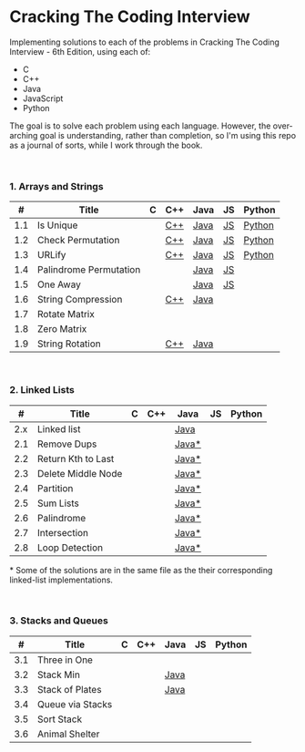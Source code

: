 # Cracking The Coding Interview
Implementing solutions to each of the problems in Cracking The Coding Interview - 6th Edition, using each of:
- C
- C++
- Java
- JavaScript
- Python

The goal is to solve each problem using each language. However, the over-arching goal is understanding, rather than completion, so I'm using this repo as a journal of sorts, while I work through the book. 

<br>

### 1. Arrays and Strings

| #  	| Title | C   | C++ | Java  | JS  | Python
|---  |---  |---  |---  |---  |---  |---  
|1.1	|Is Unique	|	  |	[C++](1_arrays_and_strings/src/is_unique/isUnique.cpp)  |	[Java](1_arrays_and_strings/src/is_unique/IsUnique.java)  | [JS](1_arrays_and_strings/src/is_unique/isUnique.js)  |  [Python](1_arrays_and_strings/src/is_unique/is_unique.py)
|1.2	| Check Permutation	| 	| [C++](1_arrays_and_strings/src/check_permutation/checkPermutation.cpp)	| [Java](1_arrays_and_strings/src/check_permutation/CheckPermutation.java)	| [JS](1_arrays_and_strings/src/check_permutation/checkPermutation.js)  |  [Python](1_arrays_and_strings/src/check_permutation/check_permutation.py)
|1.3	|	URLify |	| [C++](1_arrays_and_strings/src/urlify/urlify.cpp)	|	[Java](1_arrays_and_strings/src/urlify/Urlify.java)  | [JS](1_arrays_and_strings/src/urlify/urlify.js) |  [Python](1_arrays_and_strings/src/urlify/urlify.py)
|1.4  | Palindrome Permutation  |   |   | [Java](1_arrays_and_strings/src/palindrome_permutation/PalindromePermutation.java)  | [JS](1_arrays_and_strings/src/palindrome_permutation/palindromePermutation.js)  |
|1.5  | One Away  |   |   | [Java](1_arrays_and_strings/src/one_away/OneAway.java)  | [JS](1_arrays_and_strings/src/one_away/oneAway.js)  |
|1.6	|	String Compression |	| [C++](1_arrays_and_strings/src/string_compression/stringCompression.cpp)	 |	[Java](1_arrays_and_strings/src/string_compression/StringCompression.java)  |    |  
|1.7	| Rotate Matrix	|	  |	  |	  |   |  
|1.8	|	Zero Matrix |	  |	  |	  |   |  
|1.9	|	String Rotation |	  |	[C++](1_arrays_and_strings/src/string_rotation/stringRotation.cpp)  |	[Java](1_arrays_and_strings/src/string_rotation/StringRotation.java)  |  |  

<br>

### 2. Linked Lists

| #  	| Title | C   | C++ | Java  | JS  | Python
|---  |---  |---  |---  |---  |---  |---  
|2.x  | Linked list |  |   | [Java](2_linked_lists/src/java/SinglyLinkedList.java)  |   | 
|2.1	|	Remove Dups  |	  |	  | [Java*](2_linked_lists/src/java/SinglyLinkedList.java)  |   |  
|2.2	| Return Kth to Last  | 	|	  | [Java*](2_linked_lists/src/java/SinglyLinkedList.java)  |   |
|2.3	| Delete Middle Node	| 	|   | [Java*](2_linked_lists/src/java/SinglyLinkedList.java)	|   |  
|2.4	|	Partition |	  | 	|	[Java*](2_linked_lists/src/java/SinglyLinkedList.java)  |   |  
|2.5	|	Sum Lists |	  |   |	[Java*](2_linked_lists/src/java/SinglyLinkedList.java)  |   |  
|2.6	| Palindrome  |	  |	  |	[Java*](2_linked_lists/src/java/SinglyLinkedList.java)  |   |  
|2.7	|	Intersection |	  |	  |	[Java*](2_linked_lists/src/java/SinglyLinkedList.java)  |   |  
|2.8	|	Loop Detection |	  |	  |	[Java*](2_linked_lists/src/java/SinglyLinkedList.java)  |   |  

\* Some of the solutions are in the same file as the their corresponding linked-list implementations.

<br>

### 3. Stacks and Queues

| #  	| Title | C   | C++ | Java  | JS  | Python
|---  |---  |---  |---  |---  |---  |---  
|3.1	|	Three in One |	  |	  |	  |   |  
|3.2	|	Stack Min |	  |	  |	[Java](3_stacks_and_queues/src/java/StackWithMin.java)  |   |  
|3.3	|	Stack of Plates |	  |	  | [Java](3_stacks_and_queues/src/java/SetOfStacks.java)	  |   |  
|3.4	|	Queue via Stacks |	  |	  |	  |   |  
|3.5	|	Sort Stack |	  |	  |	  |   |  
|3.6	|	Animal Shelter |	  |	  |	  |   |  
